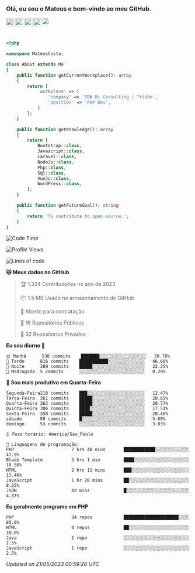 
### Olá, eu sou o Mateus e bem-vindo ao meu GitHub.

<a href="https://costamateus.com.br/">
  <img align="left" alt="MLC" width="22px" src="https://www.costamateus.com.br/favicon.ico" />
</a>
<a href="https://www.linkedin.com/in/costamateus6/">
  <img align="left" alt="LinkedIn Mateus" width="22px" src="https://cdn.jsdelivr.net/npm/simple-icons@v3/icons/linkedin.svg" />
</a>
<a href="https://www.instagram.com/mateuslc6/">
  <img align="left" alt="Instagram Mateus" width="22px" src="https://cdn.jsdelivr.net/npm/simple-icons@v3/icons/instagram.svg" />
</a>
<a href="https://www.facebook.com/costamateus6/">
  <img align="left" alt="Facebook Mateus" width="22px" src="https://cdn.jsdelivr.net/npm/simple-icons@3.13.0/icons/facebook.svg" />
</a>

![](https://visitor-badge.glitch.me/badge?page_id=costamateus.costamateus)

<br />

```php
<?php

namespace MateusCosta;

class About extends Me
{
    public function getCurrentWorkplace(): array
    {
        return [
            'workplace' => [
                'company' => 'TDW Bi Consulting | Triibo',
                'position' => 'PHP Dev',
            ]
        ];
    }

    public function getKnowledge(): array
    {
        return [
            Bootstrap::class,
            Javascript::class,
            Laravel::class,
            NodeJs::class,
            Php::class,
            Sql::class,
            VueJs::class,
            WordPress::class,
        ];
    }

    public function getFutureGoal(): string
    {
        return 'To contribute to open source.';
    }
}
```

<!--START_SECTION:waka-->
![Code Time](http://img.shields.io/badge/Code%20Time-1%2C231%20hrs%2036%20mins-blue)

![Profile Views](http://img.shields.io/badge/Visualizac%C3%B5es%20do%20perfil-25-blue)

![Lines of code](https://img.shields.io/badge/Desde%20o%20Hello%20World%20eu%20escrevi-6%20Million%20linhas%20de%20c%C3%B3digo-blue)

**🐱 Meus dados no GitHub** 

> 🏆 1,324 Contribuições no ano de 2023
 > 
> 📦 1.5 MB Usado no armazenamento do GitHub 
 > 
> 💼 Aberto para contratação
 > 
> 📜 16 Repositórios Públicos 
 > 
> 🔑 32 Repositórios Privados  
 > 
**Eu sou diurno 🐤** 

```text
🌞 Manhã      538 commits    ███████░░░░░░░░░░░░░░░░░░   30.78% 
🌆 Tarde      816 commits    ███████████░░░░░░░░░░░░░░   46.68% 
🌃 Noite      389 commits    █████░░░░░░░░░░░░░░░░░░░░   22.25% 
🌙 Madrugada  5 commits      ░░░░░░░░░░░░░░░░░░░░░░░░░   0.29%

```
📅 **Sou mais produtivo em Quarta-Feira** 

```text
Segunda-Feira218 commits    ███░░░░░░░░░░░░░░░░░░░░░░   12.47% 
Terça-Feira  361 commits    █████░░░░░░░░░░░░░░░░░░░░   20.65% 
Quarta-Feira 363 commits    █████░░░░░░░░░░░░░░░░░░░░   20.77% 
Quinta-Feira 306 commits    ████░░░░░░░░░░░░░░░░░░░░░   17.51% 
Sexta-Feira  358 commits    █████░░░░░░░░░░░░░░░░░░░░   20.48% 
sábado       89 commits     █░░░░░░░░░░░░░░░░░░░░░░░░   5.09% 
domingo      53 commits     ░░░░░░░░░░░░░░░░░░░░░░░░░   3.03%

```


```text
⌚︎ Fuso horário: America/Sao_Paulo

💬 Linguagens de programação: 
PHP                      7 hrs 48 mins       ████████████░░░░░░░░░░░░░   47.9% 
Blade Template           3 hrs 1 min         ████░░░░░░░░░░░░░░░░░░░░░   18.56% 
HTML                     2 hrs 11 mins       ███░░░░░░░░░░░░░░░░░░░░░░   13.46% 
JavaScript               1 hr 20 mins        ██░░░░░░░░░░░░░░░░░░░░░░░   8.25% 
JSON                     42 mins             █░░░░░░░░░░░░░░░░░░░░░░░░   4.37%

```

**Eu geralmente programo em PHP** 

```text
PHP                      34 repos            █████████████████████░░░░   85.0% 
HTML                     4 repos             ██░░░░░░░░░░░░░░░░░░░░░░░   10.0% 
Java                     1 repo              ░░░░░░░░░░░░░░░░░░░░░░░░░   2.5% 
JavaScript               1 repo              ░░░░░░░░░░░░░░░░░░░░░░░░░   2.5%

```



 *Updated on 21/05/2023 00:59:20 UTC*
<!--END_SECTION:waka-->
